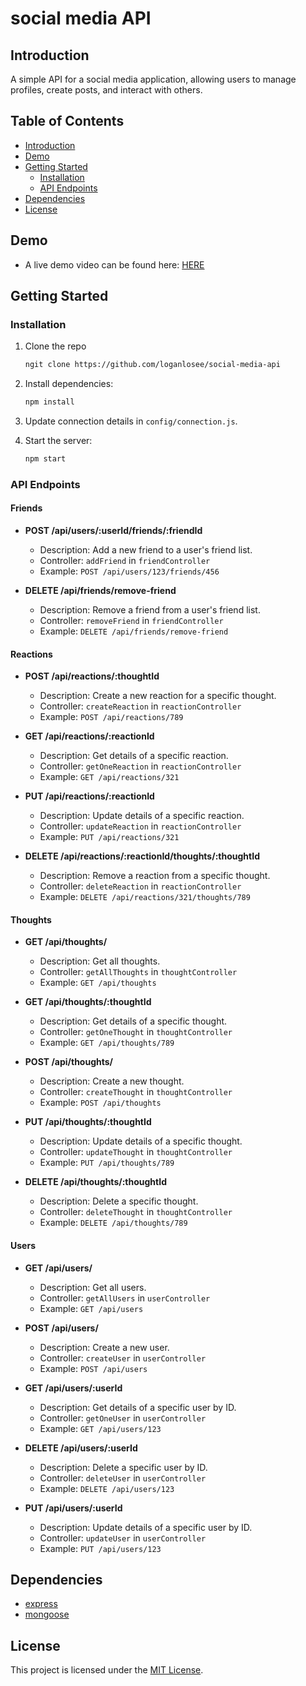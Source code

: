 # social media API

## Introduction

A simple API for a social media application, allowing users to manage profiles, create posts, and interact with others.

## Table of Contents
- [Introduction](#introduction)
- [Demo](#demo)
- [Getting Started](#getting-started-️)
  - [Installation](#installation)
  - [API Endpoints](#api-endpoints)
- [Dependencies](#dependencies-️)
- [License](#license-)

## Demo

- A live demo video can be found here: [HERE](https://drive.google.com/file/d/1RDUxa185EuiaZKBEwz84soIzL3-jrKoZ/view)

## Getting Started 

### Installation

1. Clone the repo
   ```bash
   ngit clone https://github.com/loganlosee/social-media-api
   ```
2. Install dependencies:
   ```bash
   npm install
   ```

3. Update connection details in `config/connection.js`.

4. Start the server:
   ```bash
   npm start
   ```

### API Endpoints

#### Friends

- **POST /api/users/:userId/friends/:friendId**
  - Description: Add a new friend to a user's friend list.
  - Controller: `addFriend` in `friendController`
  - Example: `POST /api/users/123/friends/456`

- **DELETE /api/friends/remove-friend**
  - Description: Remove a friend from a user's friend list.
  - Controller: `removeFriend` in `friendController`
  - Example: `DELETE /api/friends/remove-friend`

#### Reactions

- **POST /api/reactions/:thoughtId**
  - Description: Create a new reaction for a specific thought.
  - Controller: `createReaction` in `reactionController`
  - Example: `POST /api/reactions/789`

- **GET /api/reactions/:reactionId**
  - Description: Get details of a specific reaction.
  - Controller: `getOneReaction` in `reactionController`
  - Example: `GET /api/reactions/321`

- **PUT /api/reactions/:reactionId**
  - Description: Update details of a specific reaction.
  - Controller: `updateReaction` in `reactionController`
  - Example: `PUT /api/reactions/321`

- **DELETE /api/reactions/:reactionId/thoughts/:thoughtId**
  - Description: Remove a reaction from a specific thought.
  - Controller: `deleteReaction` in `reactionController`
  - Example: `DELETE /api/reactions/321/thoughts/789`

#### Thoughts

- **GET /api/thoughts/**
  - Description: Get all thoughts.
  - Controller: `getAllThoughts` in `thoughtController`
  - Example: `GET /api/thoughts`

- **GET /api/thoughts/:thoughtId**
  - Description: Get details of a specific thought.
  - Controller: `getOneThought` in `thoughtController`
  - Example: `GET /api/thoughts/789`

- **POST /api/thoughts/**
  - Description: Create a new thought.
  - Controller: `createThought` in `thoughtController`
  - Example: `POST /api/thoughts`

- **PUT /api/thoughts/:thoughtId**
  - Description: Update details of a specific thought.
  - Controller: `updateThought` in `thoughtController`
  - Example: `PUT /api/thoughts/789`

- **DELETE /api/thoughts/:thoughtId**
  - Description: Delete a specific thought.
  - Controller: `deleteThought` in `thoughtController`
  - Example: `DELETE /api/thoughts/789`

#### Users

- **GET /api/users/**
  - Description: Get all users.
  - Controller: `getAllUsers` in `userController`
  - Example: `GET /api/users`

- **POST /api/users/**
  - Description: Create a new user.
  - Controller: `createUser` in `userController`
  - Example: `POST /api/users`

- **GET /api/users/:userId**
  - Description: Get details of a specific user by ID.
  - Controller: `getOneUser` in `userController`
  - Example: `GET /api/users/123`

- **DELETE /api/users/:userId**
  - Description: Delete a specific user by ID.
  - Controller: `deleteUser` in `userController`
  - Example: `DELETE /api/users/123`

- **PUT /api/users/:userId**
  - Description: Update details of a specific user by ID.
  - Controller: `updateUser` in `userController`
  - Example: `PUT /api/users/123`

## Dependencies

- [express](https://www.npmjs.com/package/express)
- [mongoose](https://www.npmjs.com/package/mongoose)

## License

This project is licensed under the [MIT License](LICENSE).
